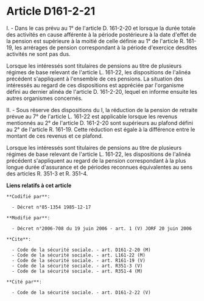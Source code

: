 # Article D161-2-21

I. - Dans le cas prévu au 1° de l'article D. 161-2-20 et lorsque la durée totale des activités en cause afférente à la
période postérieure à la date d'effet de la pension est supérieure à la moitié de celle définie au 1° de l'article R. 161-19,
les arrérages de pension correspondant à la période d'exercice desdites activités ne sont pas dus.

Lorsque les intéressés sont titulaires de pensions au titre de plusieurs régimes de base relevant de l'article L. 161-22, les
dispositions de l'alinéa précédent s'appliquent à l'ensemble de ces pensions. La situation des intéressés au regard de ces
dispositions est appréciée par l'organisme défini au dernier alinéa de l'article D. 161-2-20, lequel en informe ensuite les
autres organismes concernés.

II. - Sous réserve des dispositions du I, la réduction de la pension de retraite prévue au 7° de l'article L. 161-22 est
applicable lorsque les revenus mentionnés au 2° de l'article D. 161-2-20 sont supérieurs au plafond défini au 2° de l'article
R. 161-19. Cette réduction est égale à la différence entre le montant de ces revenus et ce plafond.

Lorsque les intéressés sont titulaires de pensions au titre de plusieurs régimes de base relevant de l'article L. 161-22, les
dispositions de l'alinéa précédent s'appliquent au regard de la pension correspondant à la plus longue durée d'assurance et
de périodes reconnues équivalentes au sens des articles R. 351-3 et R. 351-4.

**Liens relatifs à cet article**

	**Codifié par**:

	  - Décret n°85-1354 1985-12-17

	**Modifié par**:

	  - Décret n°2006-708 du 19 juin 2006 - art. 1 (V) JORF 20 juin 2006

	**Cite**:

	  - Code de la sécurité sociale. - art. D161-2-20 (M)
	  - Code de la sécurité sociale. - art. L161-22 (M)
	  - Code de la sécurité sociale. - art. R161-19 (V)
	  - Code de la sécurité sociale. - art. R351-3 (V)
	  - Code de la sécurité sociale. - art. R351-4 (M)

	**Cité par**:

	  - Code de la sécurité sociale. - art. D161-2-22 (V)
